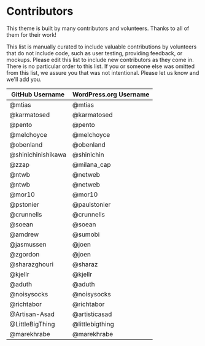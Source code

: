 # Contributors

This theme is built by many contributors and volunteers. Thanks to all of them for their work!

This list is manually curated to include valuable contributions by volunteers that do not include code, such as user testing, providing feedback, or mockups. Please edit this list to include new contributors as they come in. There is no particular order to this list. If you or someone else was omitted from this list, we assure you that was not intentional. 
Please let us know and we'll add you. 

| GitHub Username | WordPress.org Username|
| --------------- | --------------------- |
| @mtias | @mtias |
| @karmatosed | @karmatosed |
| @pento | @pento |
| @melchoyce | @melchoyce |
| @obenland | @obenland |
| @shinichinishikawa | @shinichin |
| @zzap | @milana_cap |
| @ntwb | @netweb |
| @ntwb | @netweb |
| @mor10 | @mor10 |
| @pstonier | @paulstonier |
| @crunnells | @crunnells |
| @soean | @soean |
| @amdrew | @sumobi |
| @jasmussen | @joen |
| @zgordon | @joen |
| @sharazghouri | @sharaz |
| @kjellr | @kjellr |
| @aduth | @aduth |
| @noisysocks | @noisysocks |
| @richtabor | @richtabor |
| @Artisan-Asad | @artisticasad |
| @LittleBigThing | @littlebigthing |
| @marekhrabe | @marekhrabe |